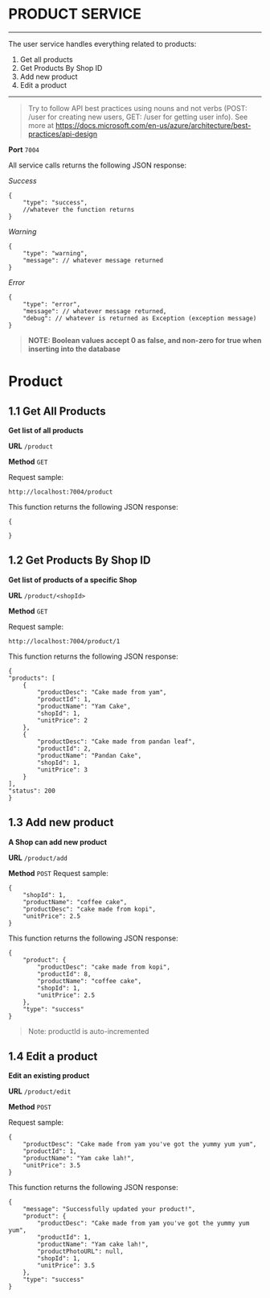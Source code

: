# PRODUCT SERVICE
----------

The user service handles everything related to products: 

1. Get all products
2. Get Products By Shop ID
3. Add new product
4. Edit a product

-----------

> Try to follow API best practices using nouns and not verbs (POST: /user for creating new users, GET: /user for getting user info). See more at https://docs.microsoft.com/en-us/azure/architecture/best-practices/api-design 

**Port** `7004`

All service calls returns the following JSON response:

*Success*

```
{
    "type": "success",
    //whatever the function returns
}
```

*Warning*

```
{
    "type": "warning",
    "message": // whatever message returned
}
```

*Error*

```
{
    "type": "error",
    "message": // whatever message returned,
    "debug": // whatever is returned as Exception (exception message)
}
```

> **NOTE: Boolean values accept 0 as false, and non-zero for true when inserting into the database**


# Product

## 1.1 Get All Products

**Get list of all products**

**URL** `/product`

**Method** `GET`

Request sample:

```
http://localhost:7004/product
```

This function returns the following JSON response:

```
{

}
```

## 1.2 Get Products By Shop ID

**Get list of products of a specific Shop**

**URL** `/product/<shopId>`

**Method** `GET`

Request sample:

```
http://localhost:7004/product/1
```

This function returns the following JSON response:

```
{
"products": [
    {
        "productDesc": "Cake made from yam",
        "productId": 1,
        "productName": "Yam Cake",
        "shopId": 1,
        "unitPrice": 2
    },
    {
        "productDesc": "Cake made from pandan leaf",
        "productId": 2,
        "productName": "Pandan Cake",
        "shopId": 1,
        "unitPrice": 3
    }
],
"status": 200
}
```

## 1.3 Add new product

**A Shop can add new product**

**URL** `/product/add`

**Method** `POST`
Request sample:

```
{
	"shopId": 1,
    "productName": "coffee cake",
    "productDesc": "cake made from kopi",
    "unitPrice": 2.5
}
```
This function returns the following JSON response:

```
{
    "product": {
        "productDesc": "cake made from kopi",
        "productId": 8,
        "productName": "coffee cake",
        "shopId": 1,
        "unitPrice": 2.5
    },
    "type": "success"
}
```
> Note: productId is auto-incremented

## 1.4 Edit a product

**Edit an existing product**

**URL** `/product/edit`

**Method** `POST`

Request sample:
```
{
    "productDesc": "Cake made from yam you've got the yummy yum yum",
    "productId": 1,
    "productName": "Yam cake lah!",
    "unitPrice": 3.5
}
```
This function returns the following JSON response:

```
{
    "message": "Successfully updated your product!",
    "product": {
        "productDesc": "Cake made from yam you've got the yummy yum yum",
        "productId": 1,
        "productName": "Yam cake lah!",
        "productPhotoURL": null,
        "shopId": 1,
        "unitPrice": 3.5
    },
    "type": "success"
}
```
